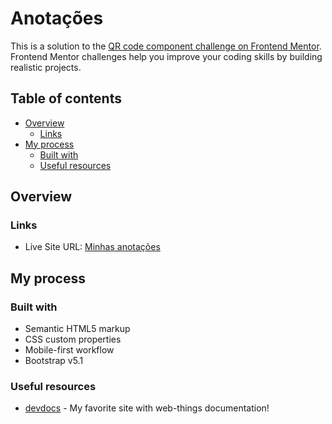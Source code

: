 # Anotações

This is a solution to the [QR code component challenge on Frontend Mentor](https://www.frontendmentor.io/challenges/qr-code-component-iux_sIO_H). Frontend Mentor challenges help you improve your coding skills by building realistic projects.

## Table of contents

- [Overview](#overview)
  - [Links](#links)
- [My process](#my-process)
  - [Built with](#built-with)
  - [Useful resources](#useful-resources)

## Overview

### Links

- Live Site URL: [Minhas anotações](https://enzozaqueu.github.io/anotacoes/)

## My process

### Built with

- Semantic HTML5 markup
- CSS custom properties
- Mobile-first workflow
- Bootstrap v5.1

### Useful resources

- [devdocs](https://devdocs.io/) - My favorite site with web-things documentation!
